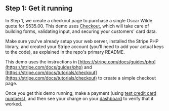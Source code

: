 ## Step 1: Get it running

In Step 1, we create a checkout page to purchase a single Oscar Wilde quote for $535.00.  This demo uses [Checkout](https://stripe.com/docs/tutorials/checkout), which will take care of building forms, validating input, and securing your customers' card data.

Make sure you've already setup your web server, installed the Stripe PHP library, and created your Stripe account (you'll need to add your actual keys to the code), as explained in the repo's primary README.

This demo uses the instructions in [https://stripe.com/docs/guides/php](https://stripe.com/docs/guides/php) and [https://stripe.com/docs/tutorials/checkout](https://stripe.com/docs/tutorials/checkout) to create a simple checkout page.

Once you get this demo running, make a payment (using [test credit card numbers](https://stripe.com/docs/testing#cards)), and then see your charge on your [dashboard](https://dashboard.stripe.com) to verify that it worked.